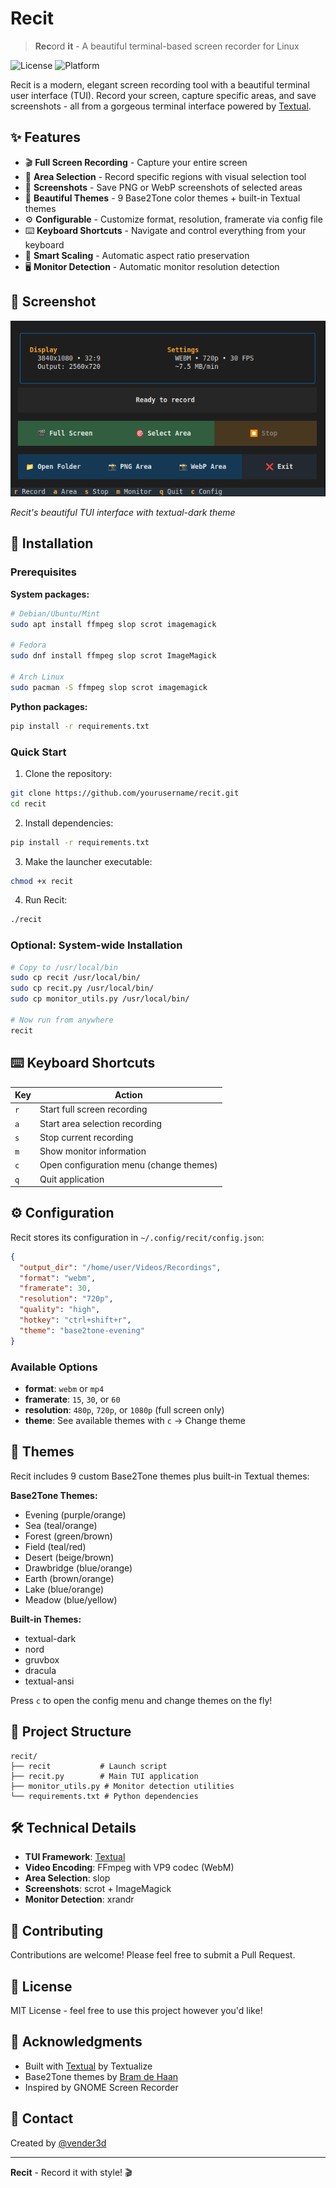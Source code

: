 # Recit

> **Rec**ord **it** - A beautiful terminal-based screen recorder for Linux

![License](https://img.shields.io/badge/license-MIT-blue.svg)
![Platform](https://img.shields.io/badge/platform-Linux-lightgrey.svg)

Recit is a modern, elegant screen recording tool with a beautiful terminal user interface (TUI). Record your screen, capture specific areas, and save screenshots - all from a gorgeous terminal interface powered by [Textual](https://textual.textualize.io/).

## ✨ Features

- 🎬 **Full Screen Recording** - Capture your entire screen
- 🎯 **Area Selection** - Record specific regions with visual selection tool
- 📸 **Screenshots** - Save PNG or WebP screenshots of selected areas
- 🎨 **Beautiful Themes** - 9 Base2Tone color themes + built-in Textual themes
- ⚙️ **Configurable** - Customize format, resolution, framerate via config file
- ⌨️ **Keyboard Shortcuts** - Navigate and control everything from your keyboard
- 💾 **Smart Scaling** - Automatic aspect ratio preservation
- 🖥️ **Monitor Detection** - Automatic monitor resolution detection

## 📸 Screenshot

![Recit Screenshot](screenshot.png)

*Recit's beautiful TUI interface with textual-dark theme*

## 🚀 Installation

### Prerequisites

**System packages:**
```bash
# Debian/Ubuntu/Mint
sudo apt install ffmpeg slop scrot imagemagick

# Fedora
sudo dnf install ffmpeg slop scrot ImageMagick

# Arch Linux
sudo pacman -S ffmpeg slop scrot imagemagick
```

**Python packages:**
```bash
pip install -r requirements.txt
```

### Quick Start

1. Clone the repository:
```bash
git clone https://github.com/yourusername/recit.git
cd recit
```

2. Install dependencies:
```bash
pip install -r requirements.txt
```

3. Make the launcher executable:
```bash
chmod +x recit
```

4. Run Recit:
```bash
./recit
```

### Optional: System-wide Installation

```bash
# Copy to /usr/local/bin
sudo cp recit /usr/local/bin/
sudo cp recit.py /usr/local/bin/
sudo cp monitor_utils.py /usr/local/bin/

# Now run from anywhere
recit
```

## ⌨️ Keyboard Shortcuts

| Key | Action |
|-----|--------|
| `r` | Start full screen recording |
| `a` | Start area selection recording |
| `s` | Stop current recording |
| `m` | Show monitor information |
| `c` | Open configuration menu (change themes) |
| `q` | Quit application |

## ⚙️ Configuration

Recit stores its configuration in `~/.config/recit/config.json`:

```json
{
  "output_dir": "/home/user/Videos/Recordings",
  "format": "webm",
  "framerate": 30,
  "resolution": "720p",
  "quality": "high",
  "hotkey": "ctrl+shift+r",
  "theme": "base2tone-evening"
}
```

### Available Options

- **format**: `webm` or `mp4`
- **framerate**: `15`, `30`, or `60`
- **resolution**: `480p`, `720p`, or `1080p` (full screen only)
- **theme**: See available themes with `c` → Change theme

## 🎨 Themes

Recit includes 9 custom Base2Tone themes plus built-in Textual themes:

**Base2Tone Themes:**
- Evening (purple/orange)
- Sea (teal/orange)
- Forest (green/brown)
- Field (teal/red)
- Desert (beige/brown)
- Drawbridge (blue/orange)
- Earth (brown/orange)
- Lake (blue/orange)
- Meadow (blue/yellow)

**Built-in Themes:**
- textual-dark
- nord
- gruvbox
- dracula
- textual-ansi

Press `c` to open the config menu and change themes on the fly!

## 📁 Project Structure

```
recit/
├── recit           # Launch script
├── recit.py        # Main TUI application
├── monitor_utils.py # Monitor detection utilities
└── requirements.txt # Python dependencies
```

## 🛠️ Technical Details

- **TUI Framework**: [Textual](https://textual.textualize.io/)
- **Video Encoding**: FFmpeg with VP9 codec (WebM)
- **Area Selection**: slop
- **Screenshots**: scrot + ImageMagick
- **Monitor Detection**: xrandr

## 🤝 Contributing

Contributions are welcome! Please feel free to submit a Pull Request.

## 📝 License

MIT License - feel free to use this project however you'd like!

## 🙏 Acknowledgments

- Built with [Textual](https://textual.textualize.io/) by Textualize
- Base2Tone themes by [Bram de Haan](https://base2t.one/)
- Inspired by GNOME Screen Recorder

## 📧 Contact

Created by [@vender3d](https://github.com/vender3d)

---

**Recit** - Record it with style! 🎬
